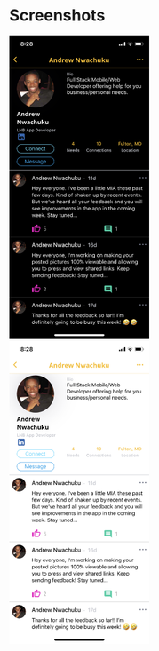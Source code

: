 
# Screenshots

<div>
    <img src="./screenshots/profile_dark.PNG" width='50%' height='50%'>
    <img src="./screenshots/profile_light.PNG" width='50%' height='50%'>
</div>